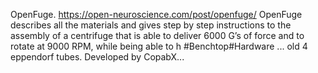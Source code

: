 OpenFuge. https://open-neuroscience.com/post/openfuge/
OpenFuge describes all the materials and gives step by step instructions to the assembly of a centrifuge that is able to deliver 6000 G’s of force and to rotate at 9000 RPM, while being able to h #Benchtop#Hardware ...
old 4 eppendorf tubes. Developed by CopabX...
